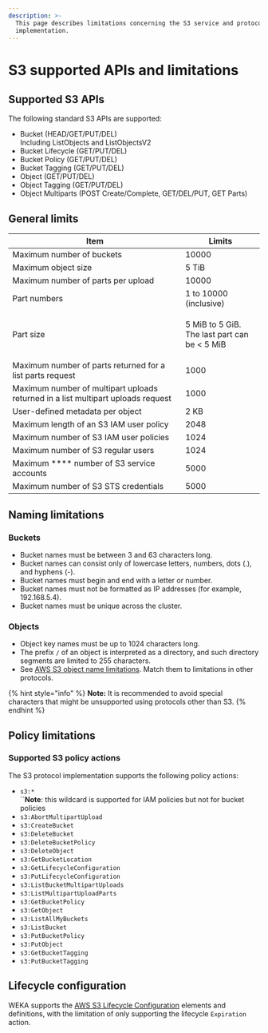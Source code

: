 ```yaml
---
description: >-
  This page describes limitations concerning the S3 service and protocol
  implementation.
---
```


# S3 supported APIs and limitations

## Supported S3 APIs

The following standard S3 APIs are supported:

* Bucket (HEAD/GET/PUT/DEL)\
  Including ListObjects and ListObjectsV2
* Bucket Lifecycle (GET/PUT/DEL)
* Bucket Policy (GET/PUT/DEL)
* Bucket Tagging (GET/PUT/DEL)
* Object (GET/PUT/DEL)
* Object Tagging (GET/PUT/DEL)
* Object Multiparts (POST Create/Complete, GET/DEL/PUT, GET Parts)

## General limits

| **Item**                                                                         | **Limits**                                                   |
| -------------------------------------------------------------------------------- | ------------------------------------------------------------ |
| Maximum number of buckets                                                        | 10000                                                        |
| Maximum object size                                                              | 5 TiB                                                        |
| Maximum number of parts per upload                                               | 10000                                                        |
| Part numbers                                                                     | 1 to 10000 (inclusive)                                       |
| Part size                                                                        | <p>5 MiB to 5 GiB. <br>The last part can be &#x3C; 5 MiB</p> |
| Maximum number of parts returned for a list parts request                        | 1000                                                         |
| Maximum number of multipart uploads returned in a list multipart uploads request | 1000                                                         |
| User-defined metadata per object                                                 | 2 KB                                                         |
| Maximum length of an S3 IAM user policy                                          | 2048                                                         |
| Maximum number of S3 IAM user policies                                           | 1024                                                         |
| Maximum number of S3 regular users                                               | 1024                                                         |
| Maximum **** number of S3 service accounts                                       | 5000                                                         |
| Maximum number of S3 STS credentials                                             | 5000                                                         |

## Naming limitations

### Buckets

* Bucket names must be between 3 and 63 characters long.
* Bucket names can consist only of lowercase letters, numbers, dots (.), and hyphens (-).
* Bucket names must begin and end with a letter or number.
* Bucket names must not be formatted as IP addresses (for example, 192.168.5.4).
* Bucket names must be unique across the cluster.

### Objects

* Object key names must be up to 1024 characters long.
* The prefix `/` of an object is interpreted as a directory, and such directory segments are limited to 255 characters.
* See [AWS S3 object name limitations](https://docs.aws.amazon.com/AmazonS3/latest/userguide/object-keys.html). Match them to limitations in other protocols.

{% hint style="info" %}
**Note:** It is recommended to avoid special characters that might be unsupported using protocols other than S3.&#x20;
{% endhint %}

## Policy limitations

### Supported S3 policy actions

The S3 protocol implementation supports the following policy actions:

* `s3:*`\
  ``**Note**: this wildcard is supported for IAM policies but not for bucket policies
* `s3:AbortMultipartUpload`
* `s3:CreateBucket`
* `s3:DeleteBucket`
* `s3:DeleteBucketPolicy`
* `s3:DeleteObject`
* `s3:GetBucketLocation`
* `s3:GetLifecycleConfiguration`
* `s3:PutLifecycleConfiguration`
* `s3:ListBucketMultipartUploads`
* `s3:ListMultipartUploadParts`
* `s3:GetBucketPolicy`
* `s3:GetObject`
* `s3:ListAllMyBuckets`
* `s3:ListBucket`
* `s3:PutBucketPolicy`
* `s3:PutObject`
* `s3:GetBucketTagging`
* `s3:PutBucketTagging`

## Lifecycle configuration

WEKA supports the [AWS S3 Lifecycle Configuration](https://docs.aws.amazon.com/AmazonS3/latest/userguide/intro-lifecycle-rules.html) elements and definitions, with the limitation of only supporting the lifecycle `Expiration` action.

